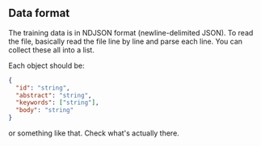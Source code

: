 
## Data format
The training data is in NDJSON format (newline-delimited JSON). To read the file, basically read the file
line by line and parse each line. You can collect these all into a list.

Each object should be:
```json
{
  "id": "string",
  "abstract": "string",
  "keywords": ["string"],
  "body": "string"
}
```
or something like that. Check what's actually there.

